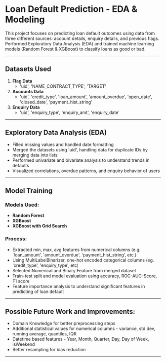 # Loan Default Prediction - EDA & Modeling

This project focuses on predicting loan default outcomes using data from three different sources: account details, enquiry details, and previous flags. Performed Exploratory Data Analysis (EDA) and trained machine learning models (Random Forest & XGBoost) to classify loans as good or bad.

---

## Datasets Used

1. **Flag Data**
   - 'uid', 'NAME_CONTRACT_TYPE', 'TARGET'
2. **Accounts Data**
   - 'uid', 'credit_type', 'loan_amount', 'amount_overdue', 'open_date', 'closed_date', 'payment_hist_string'
3. **Enquiry Data**
   - 'uid', 'enquiry_type', 'enquiry_amt', 'enquiry_date'

---

## Exploratory Data Analysis (EDA)

- Filled missing values and handled date formatting
- Merged the datasets using 'uid', handling data for duplicate IDs by merging data into lists
- Performed univariate and bivariate analysis to understand trends in defaults
- Visualized correlations, overdue patterns, and enquiry behavior of users

---

## Model Training

### Models Used:
- **Random Forest**
- **XGBoost**
- **XGBoost with Grid Search**

### Process:
- Extracted min, max, avg features from numerical columns (e.g. 'loan_amount', 'amount_overdue', 'payment_hist_string', etc.)
- Using MultiLabelBinarizer, one-hot encoded categorical columns (eg. 'credit_type', 'enquiry_type', etc)
- Selected Numerical and Binary Feature from merged dataset
- Train-test split and model evaluation using accuracy, ROC-AUC-Score, F1 score
- Feature importance analysis to understand significant features in predicting of loan default

---

## Possible Future Work and Improvements:
- Domain Knowledge for better preprocessing steps
- Additional statistical values for numerical columns - variance, std dev, running average, quantiles, IQR
- Datetime based features - Year, Month, Quarter, Day, Day of Week, isWeekend
- Better resampling for bias reduction

---